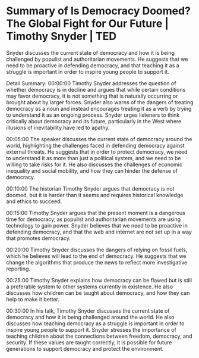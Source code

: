 # Summary of Is Democracy Doomed? The Global Fight for Our Future | Timothy Snyder | TED

Snyder discusses the current state of democracy and how it is being challenged by populist and authoritarian movements. He suggests that we need to be proactive in defending democracy, and that teaching it as a struggle is important in order to inspire young people to support it.

Detail Summary: 
00:00:00
Timothy Snyder addresses the question of whether democracy is in decline and argues that while certain conditions may favor democracy, it is not something that is naturally occurring or brought about by larger forces. Snyder also warns of the dangers of treating democracy as a noun and instead encourages treating it as a verb by trying to understand it as an ongoing process. Snyder urges listeners to think critically about democracy and its future, particularly in the West where illusions of inevitability have led to apathy.

00:05:00
The speaker discusses the current state of democracy around the world, highlighting the challenges faced in defending democracy against external threats. He suggests that in order to protect democracy, we need to understand it as more than just a political system, and we need to be willing to take risks for it. He also discusses the challenges of economic inequality and social mobility, and how they can hinder the defense of democracy.

00:10:00
The historian Timothy Snyder argues that democracy is not doomed, but it is harder than it seems and requires historical knowledge and ethics to succeed.

00:15:00
Timothy Snyder argues that the present moment is a dangerous time for democracy, as populist and authoritarian movements are using technology to gain power. Snyder believes that we need to be proactive in defending democracy, and that the web and internet are not set up in a way that promotes democracy.

00:20:00
Timothy Snyder discusses the dangers of relying on fossil fuels, which he believes will lead to the end of democracy. He suggests that we change the algorithms that produce the news to reflect more investigative reporting.

00:25:00
Timothy Snyder explains how democracy can be flawed but is still a preferable system to other systems currently in existence. He also discusses how children can be taught about democracy, and how they can help to make it better.

00:30:00
In his talk, Timothy Snyder discusses the current state of democracy and how it is being challenged around the world. He also discusses how teaching democracy as a struggle is important in order to inspire young people to support it. Snyder stresses the importance of teaching children about the connections between freedom, democracy, and security. If these values are taught correctly, it is possible for future generations to support democracy and protect the environment.

